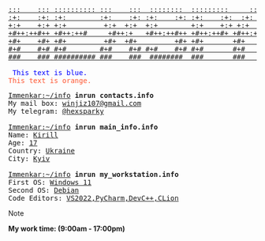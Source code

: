 <pre>
<a href="">
:::    ::: :::::::::: :::    :::  ::::::::  :::::::::     :::     :::::::::  :::    ::: :::   ::: 
:+:    :+: :+:        :+:    :+: :+:    :+: :+:    :+:  :+: :+:   :+:    :+: :+:   :+:  :+:   :+: 
+:+    +:+ +:+         +:+  +:+  +:+        +:+    +:+ +:+   +:+  +:+    +:+ +:+  +:+    +:+ +:+  
+#++:++#++ +#++:++#     +#++:+   +#++:++#++ +#++:++#+ +#++:++#++: +#++:++#:  +#++:++      +#++:   
+#+    +#+ +#+         +#+  +#+         +#+ +#+       +#+     +#+ +#+    +#+ +#+  +#+      +#+    
#+#    #+# #+#        #+#    #+# #+#    #+# #+#       #+#     #+# #+#    #+# #+#   #+#     #+#    
###    ### ########## ###    ###  ########  ###       ###     ### ###    ### ###    ###    ###    </a>

 <span style="color: blue;">This text is blue.</span>
<span style="color: #FF5733;">This text is orange.</span>
</pre>

<pre>
<a href="">Immenkar:~/info</a> <strong>inrun contacts.info</strong>
My mail box: <a href="">winjiz107@gmail.com</a>
My telegram: <a href="">@hexsparky</a>
 
<a href="">Immenkar:~/info</a> <strong>inrun main_info.info</strong>
Name: <a href="">Kirill</a>
Age: <a href="">17</a>
Country: <a href="">Ukraine</a>
City: <a href="">Kyiv</a>

<a href="">Immenkar:~/info</a> <strong>inrun my_workstation.info</strong>
First OS: <a href="">Windows 11</a>                  
Second OS: <a href="">Debian</a>            
Code Editors: <a href="">VS2022,PyCharm,DevC++,CLion</a>
</pre>

> [!NOTE]
> <strong>My work time: (9:00am - 17:00pm)</strong>
